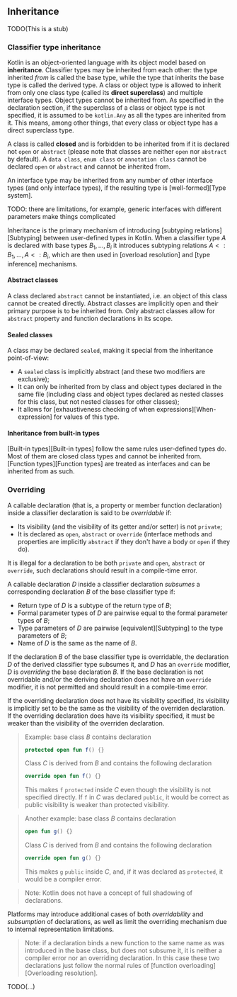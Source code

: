 ## Inheritance

TODO(This is a stub)

### Classifier type inheritance

Kotlin is an object-oriented language with its object model based on **inheritance**.
Classifier types may be inherited from each other: the type inherited *from* is called the base type, while the type that inherits the base type is called the derived type.
A class or object type is allowed to inherit from only one class type (called its **direct superclass**) and multiple interface types.
Object types cannot be inherited from.
As specified in the declaration section, if the superclass of a class or object type is not specified, it is assumed to be `kotlin.Any` as all the types are inherited from it.
This means, among other things, that every class or object type has a direct superclass type.

A class is called **closed** and is forbidden to be inherited from if it is declared not `open` or `abstract` (please note that classes are neither `open` nor `abstract` by default). 
A `data class`, `enum class` or `annotation class` cannot be declared `open` or `abstract` and cannot be inherited from.

An interface type may be inherited from any number of other interface types (and only interface types), if the resulting type is [well-formed][Type system].

TODO: there are limitations, for example, generic interfaces with different parameters make things complicated

Inheritance is the primary mechanism of introducing [subtyping relations][Subtyping] between user-defined types in Kotlin.
When a classifier type $A$ is declared with base types $B_1, \dots, B_i$ it introduces subtyping relations $A <: B_1, \ldots, A <: B_i$, which are then used in  [overload resolution] and [type inference] mechanisms.

#### Abstract classes

A class declared `abstract` cannot be instantiated, i.e. an object of this class cannot be created directly.
Abstract classes are implicitly open and their primary purpose is to be inherited from.
Only abstract classes allow for `abstract` property and function declarations in its scope.

#### Sealed classes

A class may be declared `sealed`, making it special from the inheritance point-of-view:

- A `sealed` class is implicitly abstract (and these two modifiers are exclusive);
- It can only be inherited from by class and object types declared in the same file (including class and object types declared as nested classes for this class, but not nested classes for other classes);
- It allows for [exhaustiveness checking of when expressions][When-expression] for values of this type.

#### Inheritance from built-in types

[Built-in types][Built-in types] follow the same rules user-defined types do.
Most of them are closed class types and cannot be inherited from. 
[Function types][Function types] are treated as interfaces and can be inherited from as such.

### Overriding

A callable declaration (that is, a property or member function declaration) inside a classifier declaration is said to be *overridable* if:

- Its visibility (and the visibility of its getter and/or setter) is not `private`;
- It is declared as `open`, `abstract` or `override` (interface methods and properties are implicitly `abstract` if they don't have a body or `open` if they do).

It is illegal for a declaration to be both `private` and `open`, `abstract` or `override`, such declarations should result in a compile-time error.

A callable declaration $D$ inside a classifier declaration *subsumes* a corresponding declaration $B$ of the base classifier type if:

- Return type of $D$ is a subtype of the return type of $B$;
- Formal parameter types of $D$ are pairwise equal to the formal parameter types of $B$;
- Type parameters of $D$ are pairwise [equivalent][Subtyping] to the type parameters of $B$;
- Name of $D$ is the same as the name of $B$.

If the declaration $B$ of the base classifier type is overridable, the declaration $D$ of the derived classifier type subsumes it, and $D$ has an `override` modifier, $D$ is *overriding* the base declaration $B$.
If the base declaration is not overridable and/or the deriving declaration does not have an `override` modifier, it is not permitted and should result in a compile-time error.

If the overriding declaration does not have its visibility specified, its visibility is implicitly set to be the same as the visibility of the overriden declaration.
If the overriding declaration does have its visibility specified, it must be weaker than the visibility of the overriden declaration.

> Example: base class $B$ contains declaration 
> ```kotlin 
> protected open fun f() {}
> ```
> Class $C$ is derived from $B$ and contains the following declaration
> ```kotlin 
> override open fun f() {}
> ```
> This makes `f` `protected` inside $C$ even though the visibility is not specified directly.
> If `f` in $C$ was declared `public`, it would be correct as public visibility is weaker than protected visibility.

> Another example: base class $B$ contains declaration 
> ```kotlin 
> open fun g() {}
> ```
> Class $C$ is derived from $B$ and contains the following declaration
> ```kotlin 
> override open fun g() {}
> ```
> This makes `g` `public` inside $C$, and, if it was declared as `protected`, it would be a compiler error.

> Note: Kotlin does not have a concept of full shadowing of declarations.

Platforms may introduce additional cases of both *overridability* and *subsumption* of declarations, as well as limit the overriding mechanism due to internal representation limitations.

> Note: if a declaration binds a new function to the same name as was introduced in the base class, but does not subsume it, it is neither a compiler error nor an overriding declaration.
> In this case these two declarations just follow the normal rules of [function overloading][Overloading resolution].

TODO(...)
